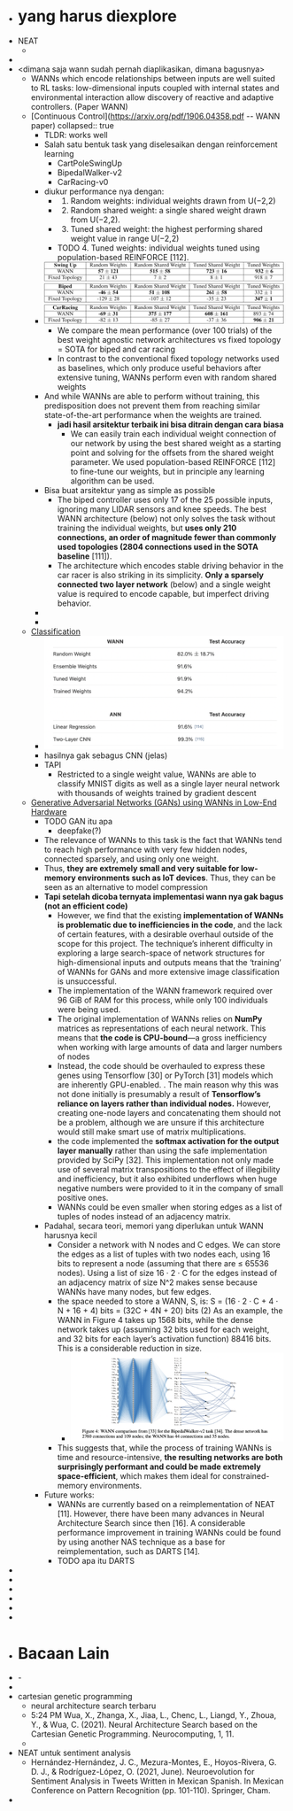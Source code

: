 - # yang harus diexplore
- NEAT
	- <jelaskan neat lebih jelas di bab II>
-
- <dimana saja wann sudah pernah diaplikasikan, dimana bagusnya>
	- WANNs which encode relationships between inputs are well suited to RL tasks: low-dimensional inputs coupled with internal states and environmental interaction allow discovery of reactive and adaptive controllers. (Paper WANN)
	- [Continuous Control](https://arxiv.org/pdf/1906.04358.pdf -- WANN paper)
collapsed:: true
		- TLDR: works well
		- Salah satu bentuk task yang diselesaikan dengan reinforcement learning
			- CartPoleSwingUp
			- BipedalWalker-v2
			- CarRacing-v0
		- diukur performance nya dengan:
			- 1.  Random weights:  individual weights drawn from U(−2,2)
			- 2.  Random shared weight:  a single shared weight drawn from U(−2,2).
			- 3.  Tuned shared weight:  the highest performing shared weight value in range U(−2,2)
			- TODO 4.  Tuned weights:  individual weights tuned using  population-based REINFORCE [112].
		- ![image.png](../assets/image_1646198137341_0.png)
			- We compare the mean performance (over 100 trials) of the best weight agnostic network architectures vs fixed topology = SOTA for biped and car racing
			- In contrast to the conventional fixed topology networks used as baselines, which only produce useful behaviors after extensive tuning, WANNs perform even with random shared weights
		- And while WANNs are able to perform without training, this predisposition does not prevent them from reaching similar state-of-the-art performance when the weights are trained.
			- **jadi hasil arsitektur terbaik ini bisa ditrain dengan cara biasa**
				- We can easily train each individual weight connection of our network by using the best shared weight as a starting point and solving for the offsets from the shared weight parameter. We used population-based REINFORCE [112] to fine-tune our weights, but in principle any learning algorithm can be used.
		- Bisa buat arsitektur yang as simple as possible
			- The biped controller uses only 17 of the 25 possible inputs, ignoring many LIDAR sensors and knee speeds. The best WANN architecture (below) not only solves the task without training the individual weights, but **uses only 210 connections, an order of magnitude fewer than commonly used topologies (2804 connections used in the SOTA baseline** [111]).
			- The architecture which encodes stable driving behavior in the car racer is also striking in its simplicity. **Only a sparsely connected two layer network** (below) and a single weight value is required to encode capable, but imperfect driving behavior.
		-
		-
	- [Classification](https://weightagnostic.github.io/)
		- ![image.png](../assets/image_1646199625410_0.png)
		- hasilnya gak sebagus CNN (jelas)
		- TAPI
			- Restricted to a single weight value, WANNs are able to classify MNIST digits as well as a single layer neural network with thousands of weights trained by gradient descent
	- [Generative Adversarial Networks (GANs) using WANNs in Low-End Hardware](https://www.researchgate.net/profile/Fpj_Nijweide/publication/352738002_Exploring_the_feasibility_of_Weight_Agnostic_Neural_Networks_for_low-end_hardware/links/612fef622b40ec7d8bdc6757/Exploring-the-feasibility-of-Weight-Agnostic-Neural-Networks-for-low-end-hardware.pdf)
		- TODO GAN itu apa
			- deepfake(?)
		- The relevance of WANNs to this task is the fact that WANNs tend to reach high performance with very few hidden nodes, connected sparsely, and using only one weight.
		- Thus, **they are extremely small and very suitable for low-memory environments such as IoT devices**. Thus, they can be seen as an alternative to model compression
		- **Tapi setelah dicoba ternyata implementasi wann nya gak bagus (not an efficient code)**
			- However, we find that the existing **implementation of WANNs is problematic due
			  to inefficiencies in the code**, and the lack of certain features, with a desirable
			  overhaul outside of the scope for this project. The technique’s inherent difficulty in
			  exploring a large search-space of network structures for high-dimensional inputs
			  and outputs means that the ‘training’ of WANNs for GANs and more extensive
			  image classification is unsuccessful.
			- The implementation of the WANN framework required over 96 GiB of RAM for this process, while only 100 individuals were being used.
			- The original implementation of WANNs relies on **NumPy** matrices as representations of each neural network. This means that **the code is CPU-bound**—a gross inefficiency when working with large amounts of data and larger numbers of nodes
			- Instead, the code should be overhauled to express these genes using Tensorflow [30] or PyTorch [31] models which are inherently GPU-enabled. . The main reason why this was not done initially is presumably a result of **Tensorflow’s reliance on layers rather than individual nodes.** However, creating one-node layers and concatenating them should not be a problem, although we are unsure if this architecture would still make smart use of matrix multiplications.
			- the code implemented the **softmax activation for the output layer manually** rather than using the safe implementation provided by SciPy [32]. This implementation not only made
			  use of several matrix transpositions to the effect of illegibility and inefficiency, but it also exhibited underflows when huge negative numbers were provided to it in the company of small positive ones.
			- WANNs could be even smaller when storing edges as a list of tuples of nodes instead of an adjacency matrix.
		- Padahal, secara teori, memori yang diperlukan untuk WANN harusnya kecil
			- Consider a network with N nodes and C
			  edges. We can store the edges as a list of tuples with two nodes each, using 16 bits to represent a node (assuming that there are ≤ 65536 nodes). Using a list of size 16 · 2 · C for the edges instead of an adjacency matrix of size N^2 makes sense because WANNs have many nodes, but few edges.
			- the space needed to store a WANN, S, is:
			  S = (16 · 2 · C + 4 · N + 16 + 4) bits = (32C + 4N + 20) bits (2)
			  As an example, the WANN in Figure 4 takes up 1568 bits, while the dense network takes up (assuming 32 bits used for each weight, and 32 bits for each layer’s activation function) 88416 bits. This is a considerable reduction in size.
				- ![image.png](../assets/image_1646203283205_0.png)
			- This suggests that, while the process of training WANNs is time and resource-intensive, **the resulting networks are both surprisingly performant and could be made extremely space-efficient**, which makes them ideal for constrained-memory environments.
		- Future works:
			- WANNs are currently based on a reimplementation of NEAT [11]. However, there have been many advances in Neural Architecture Search since then [16]. A considerable performance improvement in training WANNs could be found by using another NAS technique as a base for reimplementation, such as DARTS [14].
			- TODO apa itu DARTS
-
- <wann vs network pruning>
-
-
-
-
- # Bacaan Lain
- <untrained neural network>
	- <cari kelemahan/kelebihan wann terhadap untrained nn lain>
-
- cartesian genetic programming
	- neural architecture search terbaru
	- 5:24 PM
	  Wua, X., Zhanga, X., Jiaa, L., Chenc, L., Liangd, Y., Zhoua, Y., & Wua, C. (2021). Neural Architecture Search based on the Cartesian Genetic Programming. Neurocomputing, 1, 11.
	-
- NEAT untuk sentiment analysis
	- Hernández-Hernández, J. C., Mezura-Montes, E., Hoyos-Rivera, G. D. J., & Rodríguez-López, O. (2021, June). Neuroevolution for Sentiment Analysis in Tweets Written in Mexican Spanish. In Mexican Conference on Pattern Recognition (pp. 101-110). Springer, Cham.
-